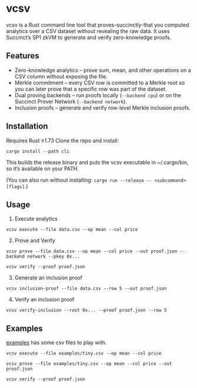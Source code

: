 # vcsv

vcsv is a Rust command line tool that proves-succinctly-that you computed analytics over a CSV dataset without revealing the raw data.
It uses Succinct’s SP1 zkVM to generate and verify zero-knowledge proofs.

## Features

- Zero-knowledge analytics – prove sum, mean, and other operations on a CSV column without exposing the file.
- Merkle commitment – every CSV row is committed to a Merkle root so you can later prove that a specific row was part of the dataset.
- Dual proving backends – run proofs locally (`--backend cpu`) or on the Succinct Prover Network (`--backend network`).
- Inclusion proofs – generate and verify row-level Merkle inclusion proofs.

## Installation

Requires Rust ≥1.73
Clone the repo and install:

```
cargo install --path cli
```

This builds the release binary and puts the vcsv executable in ~/.cargo/bin, so it’s available on your PATH.

(You can also run without installing: `cargo run --release -- <subcommand> [flags]`.)

## Usage

1. Execute analytics

```
vcsv execute --file data.csv --op mean --col price
```

2. Prove and Verify

```
vcsv prove --file data.csv --op mean --col price --out proof.json --backend network --pkey 0x...
```

```
vcsv verify --proof proof.json
```

3. Generate an inclusion proof

```
vcsv inclusion-proof --file data.csv --row 5 --out proof.json
```

4. Verify an inclusion proof

```
vcsv verify-inclusion --root 0x... --proof proof.json --row 5
```

## Examples

[examples](examples) has some csv files to play with.

```
vcsv execute --file examples/tiny.csv --op mean --col price
```

```
vcsv prove --file examples/tiny.csv --op mean --col price --out proof.json
```

```
vcsv verify --proof proof.json
```